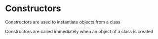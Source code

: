 # Constructors

Constructors are used to instantiate objects from a class

Constructors are called immediately when an object of a class is created

